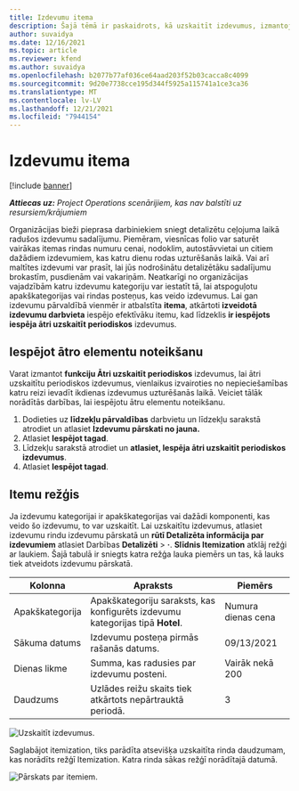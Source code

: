 ```yaml
---
title: Izdevumu itema
description: Šajā tēmā ir paskaidrots, kā uzskaitīt izdevumus, izmantojot atkārtoti izveidoto izdevumu darbvietu.
author: suvaidya
ms.date: 12/16/2021
ms.topic: article
ms.reviewer: kfend
ms.author: suvaidya
ms.openlocfilehash: b2077b77af036ce64aad203f52b03cacca8c4099
ms.sourcegitcommit: 9d20e7738cce195d344f5925a115741a1ce3ca36
ms.translationtype: MT
ms.contentlocale: lv-LV
ms.lasthandoff: 12/21/2021
ms.locfileid: "7944154"
---
```

# <a name="expense-itemization"></a>Izdevumu itema

[!include [banner](../includes/banner.md)]

_**Attiecas uz:** Project Operations scenārijiem, kas nav balstīti uz resursiem/krājumiem_

Organizācijas bieži pieprasa darbiniekiem sniegt detalizētu ceļojuma laikā radušos izdevumu sadalījumu. Piemēram, viesnīcas folio var saturēt vairākas itemas rindas numuru cenai, nodoklim, autostāvvietai un citiem dažādiem izdevumiem, kas katru dienu rodas uzturēšanās laikā. Vai arī maltītes izdevumi var prasīt, lai jūs nodrošinātu detalizētāku sadalījumu brokastīm, pusdienām vai vakariņām. Neatkarīgi no organizācijas vajadzībām katru izdevumu kategoriju var iestatīt tā, lai atspoguļotu apakškategorijas vai rindas posteņus, kas veido izdevumus. Lai gan izdevumu pārvaldībā vienmēr ir atbalstīta **itema**, atkārtoti **izveidotā izdevumu darbvieta** iespējo efektīvāku itemu, kad līdzeklis **ir iespējots iespēja ātri uzskaitīt periodiskos** izdevumus.  

## <a name="enable-quick-itemization"></a>Iespējot ātro elementu noteikšanu 

Varat izmantot **funkciju Ātri uzskaitīt periodiskos** izdevumus, lai ātri uzskaitītu periodiskos izdevumus, vienlaikus izvairoties no nepieciešamības katru reizi ievadīt ikdienas izdevumus uzturēšanās laikā. Veiciet tālāk norādītās darbības, lai iespējotu ātru elementu noteikšanu.

1. Dodieties uz **līdzekļu pārvaldības** darbvietu un līdzekļu sarakstā atrodiet un atlasiet **Izdevumu pārskati no jauna.** 
2. Atlasiet **Iespējot tagad**. 
3. Līdzekļu sarakstā atrodiet un **atlasiet, Iespēja ātri uzskaitīt periodiskos izdevumus**.
4. Atlasiet **Iespējot tagad**. 

## <a name="itemization-grid"></a>Itemu režģis 

Ja izdevumu kategorijai ir apakškategorijas vai dažādi komponenti, kas veido šo izdevumu, to var uzskaitīt. Lai uzskaitītu izdevumus, atlasiet izdevumu rindu izdevumu pārskatā un **rūtī Detalizēta informācija par izdevumiem** atlasiet Darbības **Detalizēti** > **·**. **Slīdnis Itemization** atklāj režģi ar laukiem. Šajā tabulā ir sniegts katra režģa lauka piemērs un tas, kā lauks tiek atveidots izdevumu pārskatā. 

|     Kolonna          |     Apraksts                                                                                  |     Piemērs              |
|--------------------|--------------------------------------------------------------------------------------------------|--------------------------|
|     Apakškategorija    |     Apakškategoriju saraksts, kas konfigurēts izdevumu kategorijas tipā **Hotel**.             |     Numura dienas cena      |
|     Sākuma datums     |     Izdevumu posteņa pirmās rašanās datums.                                           |     09/13/2021           |
|     Dienas likme     |     Summa, kas radusies par izdevumu posteni.                                                    |     Vairāk nekā 200                  |
|     Daudzums       |     Uzlādes reižu skaits tiek atkārtots nepārtrauktā periodā.                       |     3                    |

![Uzskaitīt izdevumus.](media/Itemization%20screen%201.png)

Saglabājot itemization, tiks parādīta atsevišķa uzskaitīta rinda daudzumam, kas norādīts režģī Itemization. Katra rinda sākas režģī norādītajā datumā.

![Pārskats par itemiem.](media/Itemization%20screen%202.png)

